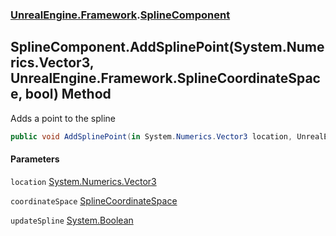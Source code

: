 ### [UnrealEngine.Framework](./UnrealEngine-Framework.md 'UnrealEngine.Framework').[SplineComponent](./SplineComponent.md 'UnrealEngine.Framework.SplineComponent')
## SplineComponent.AddSplinePoint(System.Numerics.Vector3, UnrealEngine.Framework.SplineCoordinateSpace, bool) Method
Adds a point to the spline  
```csharp
public void AddSplinePoint(in System.Numerics.Vector3 location, UnrealEngine.Framework.SplineCoordinateSpace coordinateSpace, bool updateSpline=true);
```
#### Parameters
<a name='UnrealEngine-Framework-SplineComponent-AddSplinePoint(System-Numerics-Vector3_UnrealEngine-Framework-SplineCoordinateSpace_bool)-location'></a>
`location` [System.Numerics.Vector3](https://docs.microsoft.com/en-us/dotnet/api/System.Numerics.Vector3 'System.Numerics.Vector3')  
  
<a name='UnrealEngine-Framework-SplineComponent-AddSplinePoint(System-Numerics-Vector3_UnrealEngine-Framework-SplineCoordinateSpace_bool)-coordinateSpace'></a>
`coordinateSpace` [SplineCoordinateSpace](./SplineCoordinateSpace.md 'UnrealEngine.Framework.SplineCoordinateSpace')  
  
<a name='UnrealEngine-Framework-SplineComponent-AddSplinePoint(System-Numerics-Vector3_UnrealEngine-Framework-SplineCoordinateSpace_bool)-updateSpline'></a>
`updateSpline` [System.Boolean](https://docs.microsoft.com/en-us/dotnet/api/System.Boolean 'System.Boolean')  
  
